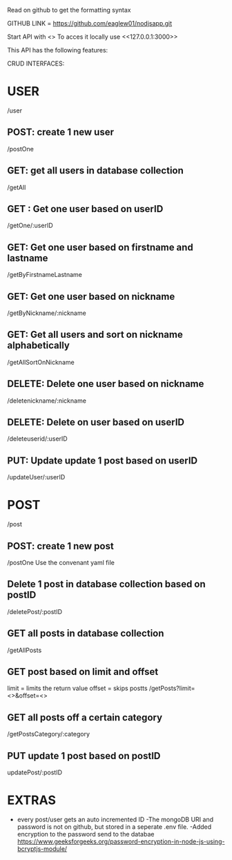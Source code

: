 Read on github to get the formatting syntax


GITHUB LINK = https://github.com/eaglew01/nodjsapp.git


Start API with <<npm run dev>>
To acces it locally use <<127.0.0.1:3000>>

This API has the following features:


CRUD INTERFACES:

# ******USER******
/user


## POST: create 1 new user
/postOne

## GET: get all users in database collection
/getAll

## GET : Get one user based on userID
/getOne/:userID

## GET: Get one user based on firstname and lastname
/getByFirstnameLastname

## GET: Get one user based on nickname
/getByNickname/:nickname

## GET: Get all users and sort on nickname alphabetically
/getAllSortOnNickname

## DELETE:  Delete one user based on nickname
/deletenickname/:nickname

## DELETE: Delete on user based on userID
/deleteuserid/:userID

## PUT: Update update 1 post based on userID
/updateUser/:userID

# ******POST******
/post


## POST: create 1 new post
/postOne
Use the convenant yaml file

## Delete 1 post in database collection based on postID
/deletePost/:postID


## GET all posts in database collection
/getAllPosts

## GET post based on limit and offset
limit = limits the return value
offset = skips postts
/getPosts?limit=<<limit>>&offset=<<offset>>

## GET all posts off a certain category
/getPostsCategory/:category

## PUT update 1 post based on postID
updatePost/:postID

# EXTRAS
- every post/user gets an auto incremented ID
-The mongoDB URI and password is not on github, but stored in a seperate .env file.
-Added encryption to the password send to the databae
    https://www.geeksforgeeks.org/password-encryption-in-node-js-using-bcryptjs-module/